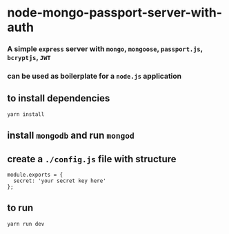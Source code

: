 # node-mongo-passport-server-with-auth

### A simple `express` server with `mongo`, `mongoose`, `passport.js`, `bcryptjs`, `JWT` 

### can be used as boilerplate for a `node.js` application

## to install dependencies
```yarn install```

## install `mongodb` and run `mongod`

## create a `./config.js` file with structure
```
module.exports = {
  secret: 'your secret key here'
};
```

## to run
```yarn run dev```

